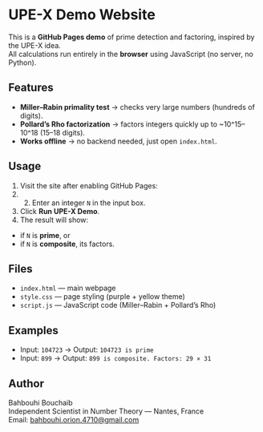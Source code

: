 # UPE-X Demo Website

This is a **GitHub Pages demo** of prime detection and factoring, inspired by the UPE-X idea.  
All calculations run entirely in the **browser** using JavaScript (no server, no Python).  

## Features
- **Miller–Rabin primality test** → checks very large numbers (hundreds of digits).  
- **Pollard’s Rho factorization** → factors integers quickly up to ~10^15–10^18 (15–18 digits).  
- **Works offline** → no backend needed, just open `index.html`.  

## Usage
1. Visit the site after enabling GitHub Pages:
2. 2. Enter an integer `N` in the input box.  
3. Click **Run UPE-X Demo**.  
4. The result will show:  
- if `N` is **prime**, or  
- if `N` is **composite**, its factors.  

## Files
- `index.html` — main webpage  
- `style.css` — page styling (purple + yellow theme)  
- `script.js` — JavaScript code (Miller–Rabin + Pollard’s Rho)  

## Examples
- Input: `104723` → Output: `104723 is prime`  
- Input: `899` → Output: `899 is composite. Factors: 29 × 31`  

## Author
Bahbouhi Bouchaib  
Independent Scientist in Number Theory — Nantes, France  
Email: bahbouhi.orion.4710@gmail.com
